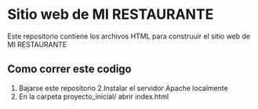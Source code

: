 # Sitio web de MI RESTAURANTE

Este repositorio contiene los archivos HTML para construuir el sitio web de MI RESTAURANTE 

## Como correr este codigo
1. Bajarse este repositorio
2.Instalar el servidor Apache localmente
3. En la carpeta proyecto_inicial/ abrir index.html